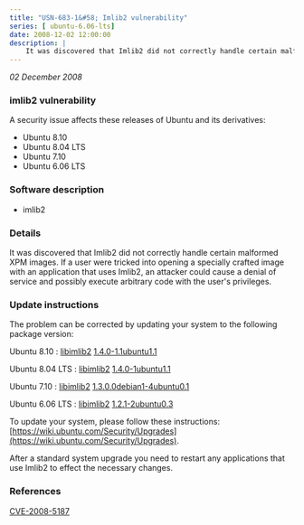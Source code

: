 ```yaml
---
title: "USN-683-1&#58; Imlib2 vulnerability"
series: [ ubuntu-6.06-lts]
date: 2008-12-02 12:00:00
description: |
    It was discovered that Imlib2 did not correctly handle certain malformed XPM images. If a user were tricked into opening a specially crafted image with an application that uses Imlib2, an attacker could cause a denial of service and possibly execute arbitrary code with the user&#39;s privileges. 
--- 
```

 
 

*02 December 2008*

### imlib2 vulnerability

A security issue affects these releases of Ubuntu and its derivatives:

* Ubuntu 8.10
* Ubuntu 8.04 LTS
* Ubuntu 7.10
* Ubuntu 6.06 LTS

### Software description

* imlib2 

### Details

It was discovered that Imlib2 did not correctly handle certain malformed XPM images. If a user were tricked into opening a specially crafted image with an application that uses Imlib2, an attacker could cause a denial of service and possibly execute arbitrary code with the user&#39;s privileges. 

### Update instructions

The problem can be corrected by updating your system to the following package version:

Ubuntu 8.10
 : [libimlib2](https://launchpad.net/ubuntu/+source/imlib2) <span> [1.4.0-1.1ubuntu1.1](https://launchpad.net/ubuntu/+source/imlib2/1.4.0-1.1ubuntu1.1) </span> 

Ubuntu 8.04 LTS
 : [libimlib2](https://launchpad.net/ubuntu/+source/imlib2) <span> [1.4.0-1ubuntu1.1](https://launchpad.net/ubuntu/+source/imlib2/1.4.0-1ubuntu1.1) </span> 

Ubuntu 7.10
 : [libimlib2](https://launchpad.net/ubuntu/+source/imlib2) <span> [1.3.0.0debian1-4ubuntu0.1](https://launchpad.net/ubuntu/+source/imlib2/1.3.0.0debian1-4ubuntu0.1) </span> 

Ubuntu 6.06 LTS
 : [libimlib2](https://launchpad.net/ubuntu/+source/imlib2) <span> [1.2.1-2ubuntu0.3](https://launchpad.net/ubuntu/+source/imlib2/1.2.1-2ubuntu0.3) </span> 

To update your system, please follow these instructions: [https://wiki.ubuntu.com/Security/Upgrades](https://wiki.ubuntu.com/Security/Upgrades).

After a standard system upgrade you need to restart any applications that use Imlib2 to effect the necessary changes. 

### References

 
 [CVE-2008-5187](http://people.ubuntu.com/~ubuntu-security/cve/CVE-2008-5187)
 

